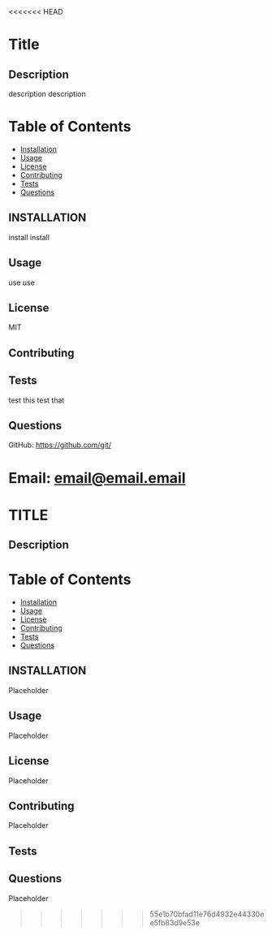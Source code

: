 <<<<<<< HEAD
# Title

## Description

description description

# Table of Contents

* [Installation](#installation)
* [Usage](#usage)
* [License](#license)
* [Contributing](#contributing)
* [Tests](#tests)
* [Questions](#questions)

## INSTALLATION

install install

## Usage

use use

## License

MIT

## Contributing

## Tests

test this test that

## Questions

GitHub: https://github.com/git/

Email: email@email.email
=======
# TITLE

## Description

# Table of Contents

 * [Installation](#installation)
 * [Usage](#usage)
 * [License](#license)
 * [Contributing](#contributing)
 * [Tests](#tests)
 * [Questions](#questions)

## INSTALLATION

Placeholder

## Usage

Placeholder

## License

Placeholder

## Contributing

Placeholder

## Tests

## Questions

Placeholder
>>>>>>> 55e1b70bfad11e76d4932e44330ee5fb83d9e53e
